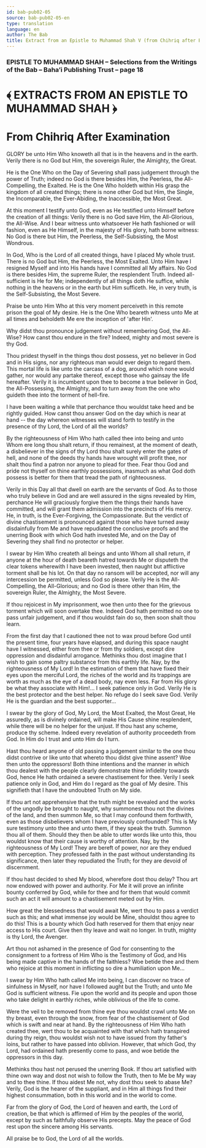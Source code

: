 ```yaml
---
id: bab-pub02-05
source: bab-pub02-05-en
type: translation
language: en
author: The Bab
title: Extract from an Epistle to Muhammad Shah V (from Chihriq after Examination)
---
```

### EPISTLE TO MUHAMMAD SHAH – Selections from the Writings of the Bab – Baha’i Publishing Trust – page 18

# ﴾ EXTRACTS FROM AN EPISTLE TO MUHAMMAD SHAH ﴿

# From Chihriq After Examination

GLORY be unto Him Who knoweth all that is in the heavens and in the earth. Verily there is no God but Him, the sovereign Ruler, the Almighty, the Great.

He is the One Who on the Day of Severing shall pass judgement through the power of Truth; indeed no God is there besides Him, the Peerless, the All-Compelling, the Exalted. He is the One Who holdeth within His grasp the kingdom of all created things; there is none other God but Him, the Single, the Incomparable, the Ever-Abiding, the Inaccessible, the Most Great.

At this moment I testify unto God, even as He testified unto Himself before the creation of all things: Verily there is no God save Him, the All-Glorious, the All-Wise. And I bear witness unto whatsoever He hath fashioned or will fashion, even as He Himself, in the majesty of His glory, hath borne witness: No God is there but Him, the Peerless, the Self-Subsisting, the Most Wondrous.

In God, Who is the Lord of all created things, have I placed My whole trust. There is no God but Him, the Peerless, the Most Exalted. Unto Him have I resigned Myself and into His hands have I committed all My affairs. No God is there besides Him, the supreme Ruler, the resplendent Truth. Indeed all-sufficient is He for Me; independently of all things doth He suffice, while nothing in the heavens or in the earth but Him sufficeth. He, in very truth, is the Self-Subsisting, the Most Severe.

Praise be unto Him Who at this very moment perceiveth in this remote prison the goal of My desire. He is the One Who beareth witness unto Me at all times and beholdeth Me ere the inception of 'after Hin'.

Why didst thou pronounce judgement without remembering God, the All-Wise? How canst thou endure in the fire? Indeed, mighty and most severe is thy God.

Thou pridest thyself in the things thou dost possess, yet no believer in God and in His signs, nor any righteous man would ever deign to regard them. This mortal life is like unto the carcass of a dog, around which none would gather, nor would any partake thereof, except those who gainsay the life hereafter. Verily it is incumbent upon thee to become a true believer in God, the All-Possessing, the Almighty, and to turn away from the one who guideth thee into the torment of hell-fire.

I have been waiting a while that perchance thou wouldst take heed and be rightly guided. How canst thou answer God on the day which is near at hand -- the day whereon witnesses will stand forth to testify in the presence of thy Lord, the Lord of all the worlds?

By the righteousness of Him Who hath called thee into being and unto Whom ere long thou shalt return, if thou remainest, at the moment of death, a disbeliever in the signs of thy Lord thou shalt surely enter the gates of hell, and none of the deeds thy hands have wrought will profit thee, nor shalt thou find a patron nor anyone to plead for thee. Fear thou God and pride not thyself on thine earthly possessions, inasmuch as what God doth possess is better for them that tread the path of righteousness.

Verily in this Day all that dwell on earth are the servants of God. As to those who truly believe in God and are well assured in the signs revealed by Him, perchance He will graciously forgive them the things their hands have committed, and will grant them admission into the precincts of His mercy. He, in truth, is the Ever-Forgiving, the Compassionate. But the verdict of divine chastisement is pronounced against those who have turned away disdainfully from Me and have repudiated the conclusive proofs and the unerring Book with which God hath invested Me, and on the Day of Severing they shall find no protector or helper.

I swear by Him Who createth all beings and unto Whom all shall return, if anyone at the hour of death beareth hatred towards Me or disputeth the clear tokens wherewith I have been invested, then naught but afflictive torment shall be his lot. On that day no ransom will be accepted, nor will any intercession be permitted, unless God so please. Verily He is the All-Compelling, the All-Glorious; and no God is there other than Him, the sovereign Ruler, the Almighty, the Most Severe.

If thou rejoicest in My imprisonment, woe then unto thee for the grievous torment which will soon overtake thee. Indeed God hath permitted no one to pass unfair judgement, and if thou wouldst fain do so, then soon shalt thou learn.

From the first day that I cautioned thee not to wax proud before God until the present time, four years have elapsed, and during this space naught have I witnessed, either from thee or from thy soldiers, except dire oppression and disdainful arrogance. Methinks thou dost imagine that I wish to gain some paltry substance from this earthly life. Nay, by the righteousness of My Lord! In the estimation of them that have fixed their eyes upon the merciful Lord, the riches of the world and its trappings are worth as much as the eye of a dead body, nay even less. Far from His glory be what they associate with Him!... I seek patience only in God. Verily He is the best protector and the best helper. No refuge do I seek save God. Verily He is the guardian and the best supporter...

I swear by the glory of God, My Lord, the Most Exalted, the Most Great, He assuredly, as is divinely ordained, will make His Cause shine resplendent, while there will be no helper for the unjust. If thou hast any scheme, produce thy scheme. Indeed every revelation of authority proceedeth from God. In Him do I trust and unto Him do I turn.

Hast thou heard anyone of old passing a judgement similar to the one thou didst contrive or like unto that whereto thou didst give thine assent? Woe then unto the oppressors! Both thine intentions and the manner in which thou dealest with the people clearly demonstrate thine infidelity towards God, hence He hath ordained a severe chastisement for thee. Verily I seek patience only in God, and Him do I regard as the goal of My desire. This signifieth that I have the undoubted Truth on My side.

If thou art not apprehensive that the truth might be revealed and the works of the ungodly be brought to naught, why summonest thou not the divines of the land, and then summon Me, so that I may confound them forthwith, even as those disbelievers whom I have previously confounded? This is My sure testimony unto thee and unto them, if they speak the truth. Summon thou all of them. Should they then be able to utter words like unto this, thou wouldst know that their cause is worthy of attention. Nay, by the righteousness of My Lord! They are bereft of power, nor are they endued with perception. They professed faith in the past without understanding its significance, then later they repudiated the Truth; for they are devoid of discernment.

If thou hast decided to shed My blood, wherefore dost thou delay? Thou art now endowed with power and authority. For Me it will prove an infinite bounty conferred by God, while for thee and for them that would commit such an act it will amount to a chastisement meted out by Him.

How great the blessedness that would await Me, wert thou to pass a verdict such as this; and what immense joy would be Mine, shouldst thou agree to do this! This is a bounty which God hath reserved for them that enjoy near access to His court. Give then thy leave and wait no longer. In truth, mighty is thy Lord, the Avenger.

Art thou not ashamed in the presence of God for consenting to the consignment to a fortress of Him Who is the Testimony of God, and His being made captive in the hands of the faithless? Woe betide thee and them who rejoice at this moment in inflicting so dire a humiliation upon Me...

I swear by Him Who hath called Me into being, I can discover no trace of sinfulness in Myself, nor have I followed aught but the Truth; and unto Me God is sufficient witness. Fie upon the world and its people and upon those who take delight in earthly riches, while oblivious of the life to come.

Were the veil to be removed from thine eye thou wouldst crawl unto Me on thy breast, even through the snow, from fear of the chastisement of God which is swift and near at hand. By the righteousness of Him Who hath created thee, wert thou to be acquainted with that which hath transpired during thy reign, thou wouldst wish not to have issued from thy father's loins, but rather to have passed into oblivion. However, that which God, thy Lord, had ordained hath presently come to pass, and woe betide the oppressors in this day.

Methinks thou hast not perused the unerring Book. If thou art satisfied with thine own way and dost not wish to follow the Truth, then to Me be My way and to thee thine. If thou aidest Me not, why dost thou seek to abase Me? Verily, God is the hearer of the suppliant, and in Him all things find their highest consummation, both in this world and in the world to come.

Far from the glory of God, the Lord of heaven and earth, the Lord of creation, be that which is affirmed of Him by the peoples of the world, except by such as faithfully observe His precepts. May the peace of God rest upon the sincere among His servants.

All praise be to God, the Lord of all the worlds.